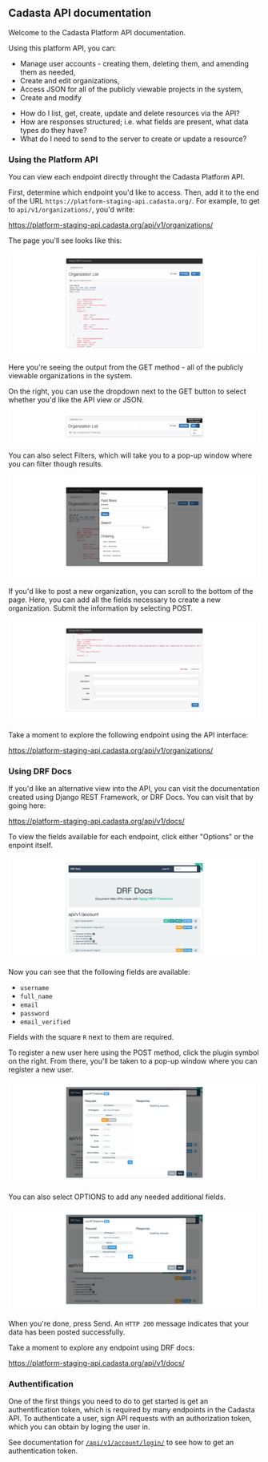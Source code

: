 ## Cadasta API documentation

Welcome to the Cadasta Platform API documentation. 

Using this platform API, you can: 

* Manage user accounts - creating them, deleting them, and amending them as needed, 
* Create and edit organizations, 
* Access JSON for all of the publicly viewable projects in the system, 
* Create and modify


- How do I list, get, create, update and delete resources via the API?
- How are responses structured; i.e. what fields are present, what data types do they have?
- What do I need to send to the server to create or update a resource?

### Using the Platform API

You can view each endpoint directly throught the Cadasta Platform API. 

First, determine which endpoint you'd like to access. Then, add it to the end of the URL `https://platform-staging-api.cadasta.org/`. For example, to get to `api/v1/organizations/`, you'd write:

https://platform-staging-api.cadasta.org/api/v1/organizations/

The page you'll see looks like this:

![](_img/api-01-ai.png)

Here you're seeing the output from the GET method - all of the publicly viewable organizations in the system. 

On the right, you can use the dropdown next to the GET button to select whether you'd like the API view or JSON. 

![](_img/api-02-ai.png)

You can also select Filters, which will take you to a pop-up window where you can filter though results. 

![](_img/api-03-ai.png)

If you'd like to post a new organization, you can scroll to the bottom of the page. Here, you can add all the fields necessary to create a new organization. Submit the information by selecting POST. 

![](_img/api-04-ai.png) 

Take a moment to explore the following endpoint using the API interface:

https://platform-staging-api.cadasta.org/api/v1/organizations/

### Using DRF Docs

If you'd like an alternative view into the API, you can visit the documentation created using Django REST Framework, or DRF Docs. You can visit that by going here:

https://platform-staging-api.cadasta.org/api/v1/docs/

To view the fields available for each endpoint, click either "Options" or the enpoint itself.

![](_img/drf-02-ai.png)

Now you can see that the following fields are available:

* `username`
* `full_name`
* `email`
* `password`
* `email_verified`

Fields with the square `R` next to them are required.

To register a new user here using the POST method, click the plugin symbol on the right. From there, you'll be taken to a pop-up window where you can register a new user. 

![](_img/drf-03-ai.png)

You can also select OPTIONS to add any needed additional fields.

![](_img/drf-04-ai.png)

When you're done, press Send. An `HTTP 200` message indicates that your data has been posted successfully. 

Take a moment to explore any endpoint using DRF docs:

https://platform-staging-api.cadasta.org/api/v1/docs/

### Authentification 

One of the first things you need to do to get started is get an authentification token, which is required by many endpoints in the Cadasta API. To authenticate a user, sign API requests with an authorization token, which you can obtain by loging the user in.

See documentation for [`/api/v1/account/login/`](02-users.md) to see how to get an authentication token. 
